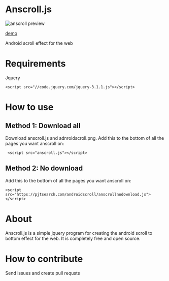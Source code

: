 # Anscroll.js
![anscroll preview](https://pjtsearch.com/androidscroll/anscrollpre.gif)

[demo](https://pjtsearch.com/androidscroll "https://pjtsearch.com/androidscroll")

Android scroll effect for the web
# Requirements
Jquery

    <script src="//code.jquery.com/jquery-3.1.1.js"></script>
   
# How to use
## Method 1: Download all
Download anscroll.js and adnroidscroll.png.
Add this to the bottom of all the pages you want anscroll on:

     <script src="anscroll.js"></script>
## Method 2: No download
Add this to the bottom of all the pages you want anscroll on:

    <script src="https://pjtsearch.com/androidscroll/anscrollnodownload.js"></script>
# About
Anscroll.js is a simple jquery program for creating the android scroll to bottom effect for the web.  It is completely free and open source.

# How to contribute
Send issues and create pull requsts
